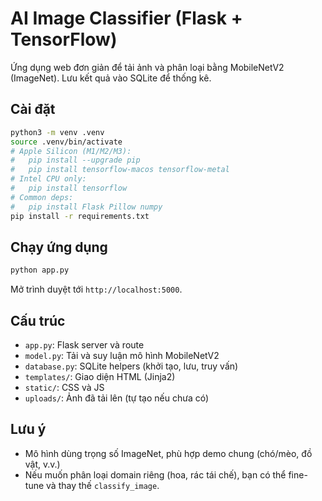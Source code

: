 # AI Image Classifier (Flask + TensorFlow)

Ứng dụng web đơn giản để tải ảnh và phân loại bằng MobileNetV2 (ImageNet). Lưu kết quả vào SQLite để thống kê.

## Cài đặt

```bash
python3 -m venv .venv
source .venv/bin/activate
# Apple Silicon (M1/M2/M3):
#   pip install --upgrade pip
#   pip install tensorflow-macos tensorflow-metal
# Intel CPU only:
#   pip install tensorflow
# Common deps:
#   pip install Flask Pillow numpy
pip install -r requirements.txt
```

## Chạy ứng dụng

```bash
python app.py
```

Mở trình duyệt tới `http://localhost:5000`.

## Cấu trúc

- `app.py`: Flask server và route
- `model.py`: Tải và suy luận mô hình MobileNetV2
- `database.py`: SQLite helpers (khởi tạo, lưu, truy vấn)
- `templates/`: Giao diện HTML (Jinja2)
- `static/`: CSS và JS
- `uploads/`: Ảnh đã tải lên (tự tạo nếu chưa có)

## Lưu ý

- Mô hình dùng trọng số ImageNet, phù hợp demo chung (chó/mèo, đồ vật, v.v.)
- Nếu muốn phân loại domain riêng (hoa, rác tái chế), bạn có thể fine-tune và thay thế `classify_image`.
